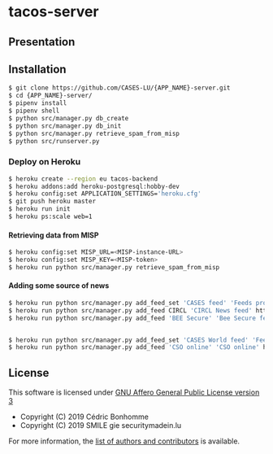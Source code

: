 # tacos-server

## Presentation


## Installation

```bash
$ git clone https://github.com/CASES-LU/{APP_NAME}-server.git
$ cd {APP_NAME}-server/
$ pipenv install
$ pipenv shell
$ python src/manager.py db_create
$ python src/manager.py db_init
$ python src/manager.py retrieve_spam_from_misp
$ python src/runserver.py
```

### Deploy on Heroku

```bash
$ heroku create --region eu tacos-backend
$ heroku addons:add heroku-postgresql:hobby-dev
$ heroku config:set APPLICATION_SETTINGS='heroku.cfg'
$ git push heroku master
$ heroku run init
$ heroku ps:scale web=1
```

#### Retrieving data from MISP

```bash
$ heroku config:set MISP_URL=<MISP-instance-URL>
$ heroku config:set MISP_KEY=<MISP-token>
$ heroku run python src/manager.py retrieve_spam_from_misp
```

#### Adding some source of news

```bash
$ heroku run python src/manager.py add_feed_set 'CASES feed' 'Feeds proposed by CASES Luxembourg.'
$ heroku run python src/manager.py add_feed CIRCL 'CIRCL News feed' https://www.circl.lu/rss.xml en 1
$ heroku run python src/manager.py add_feed 'BEE Secure' 'Bee Secure feed' https://www.bee-secure.lu/de/rss/news de 1


$ heroku run python src/manager.py add_feed_set 'CASES World feed' 'Feeds from all other the world proposed by CASES Luxembourg.'
$ heroku run python src/manager.py add_feed 'CSO online' 'CSO online' https://www.csoonline.com/index.rss en 2
```



## License

This software is licensed under
[GNU Affero General Public License version 3](https://www.gnu.org/licenses/agpl-3.0.html)


* Copyright (C) 2019 Cédric Bonhomme
* Copyright (C) 2019 SMILE gie securitymadein.lu

For more information, the [list of authors and contributors](AUTHORS.md) is
available.
